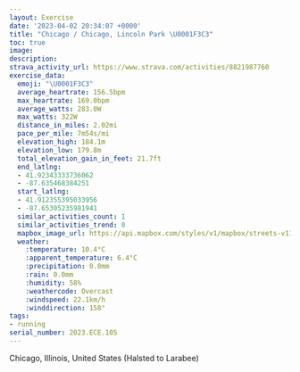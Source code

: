 ```yaml
---
layout: Exercise
date: '2023-04-02 20:34:07 +0000'
title: "Chicago / Chicago, Lincoln Park \U0001F3C3"
toc: true
image:
description:
strava_activity_url: https://www.strava.com/activities/8821987760
exercise_data:
  emoji: "\U0001F3C3"
  average_heartrate: 156.5bpm
  max_heartrate: 169.0bpm
  average_watts: 283.0W
  max_watts: 322W
  distance_in_miles: 2.02mi
  pace_per_mile: 7m54s/mi
  elevation_high: 184.1m
  elevation_low: 179.8m
  total_elevation_gain_in_feet: 21.7ft
  end_latlng:
  - 41.92343333736062
  - -87.635468384251
  start_latlng:
  - 41.912355395033956
  - -87.65305235981941
  similar_activities_count: 1
  similar_activities_trend: 0
  mapbox_image_url: https://api.mapbox.com/styles/v1/mapbox/streets-v11/static/path-5+787af2-1.0(wgy~Fnl~uOKqI%3FuF%40u%40M%7DKCqOCOGEwBDKGAKB_BIsF%40kHGeADqAGaBOw%40AYAgIG%7DFB_AEeFEg%40%40q%40DI%40KFcCEs%40K%5DIIQCYJ%5BFo%40Xg%40XkBLCAEO%40eAEo%40%5Du%40W%7DASu%40KEsATWIk%40%40YZ%3FJDT%3FNId%40GNK%40g%40A%7D%40TCTDxBGZ%3FND%5CRp%40%40TGN%5DFMPSf%40Et%40GT%5Bj%40ONaCbAo%40b%40o%40Fg%40%5CY%5CSPOHWF%7D%40LeAB%5DCi%40Do%40KQA_%40Hm%40GiA%3F),pin-s-s+e5b22e(-87.65144,41.91372),pin-s-f+89ae00(-87.63557999999999,41.92265999999996)/auto/800x800?access_token=pk.eyJ1Ijoiam9zaGJlY2ttYW4iLCJhIjoiY205eWR2aDd1MWZ6djJrbXc4a3M0bWZleiJ9.XiG9OWkNcZk2QzjJbxLB4A
  weather:
    :temperature: 10.4°C
    :apparent_temperature: 6.4°C
    :precipitation: 0.0mm
    :rain: 0.0mm
    :humidity: 58%
    :weathercode: Overcast
    :windspeed: 22.1km/h
    :winddirection: 158°
tags:
- running
serial_number: 2023.ECE.105
---
```

Chicago, Illinois, United States (Halsted to Larabee)
